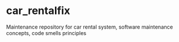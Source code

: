 # car_rentalfix
Maintenance repository for car rental system, software maintenance concepts, code smells principles 
